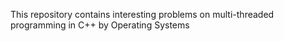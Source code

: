 This repository contains interesting problems on multi-threaded programming in C++ by Operating Systems
